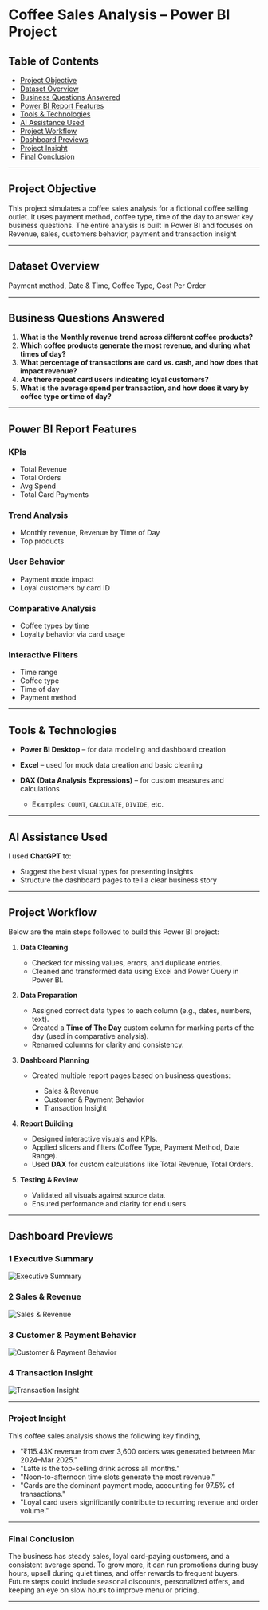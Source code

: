 #  Coffee Sales Analysis – Power BI Project

## Table of Contents
- [Project Objective](#project-objective)
- [Dataset Overview](#dataset-overview)
- [Business Questions Answered](#business-questions-answered)
- [Power BI Report Features](#power-bi-report-features)
- [Tools & Technologies](#tools--technologies)
- [AI Assistance Used](#ai-assistance-used)
- [Project Workflow](#project-workflow)
- [Dashboard Previews](#-dashboard-previews)
- [Project Insight](#project-insight)
- [Final Conclusion](#final-conclusion)

---

##  Project Objective

This project simulates a coffee sales analysis for a fictional coffee selling outlet. It uses payment method, coffee type, time of the day to answer key business questions. The entire analysis is built in Power BI and focuses on Revenue, sales, customers behavior, payment and transaction insight

---

##  Dataset Overview

Payment method, Date & Time, Coffee Type, Cost Per Order

---

##  Business Questions Answered

1. **What is the Monthly revenue trend across different coffee products?**
2. **Which coffee products generate the most revenue, and during what times of day?**
3. **What percentage of transactions are card vs. cash, and how does that impact revenue?**
4. **Are there repeat card users indicating loyal customers?**
5. **What is the average spend per transaction, and how does it vary by coffee type or time of day?**
---


##  Power BI Report Features

###  KPIs

* Total Revenue
* Total Orders
* Avg Spend
* Total Card Payments

###  Trend Analysis

* Monthly revenue, Revenue by Time of Day
* Top products 

###  User Behavior 

* Payment mode impact
* Loyal customers by card ID

###  Comparative Analysis

* Coffee types by time
* Loyalty behavior via card usage

###  Interactive Filters

* Time range
* Coffee type
* Time of day
* Payment method

---

##  Tools & Technologies

* **Power BI Desktop** – for data modeling and dashboard creation
* **Excel** – used for mock data creation and basic cleaning
* **DAX (Data Analysis Expressions)** – for custom measures and calculations

  * Examples: `COUNT`, `CALCULATE`, `DIVIDE`, etc.

---

##  AI Assistance Used

I used **ChatGPT** to:

* Suggest the best visual types for presenting insights
* Structure the dashboard pages to tell a clear business story

---


##  Project Workflow

Below are the main steps followed to build this Power BI project:

1. **Data Cleaning**

   * Checked for missing values, errors, and duplicate entries.
   * Cleaned and transformed data using Excel and Power Query in Power BI.

2. **Data Preparation**

   * Assigned correct data types to each column (e.g., dates, numbers, text).
   * Created a **Time of The Day** custom column for marking parts of the day (used in comparative analysis).
   * Renamed columns for clarity and consistency.

3. **Dashboard Planning**

   * Created multiple report pages based on business questions:

     * Sales & Revenue
     * Customer & Payment Behavior
     * Transaction Insight

5. **Report Building**

   * Designed interactive visuals and KPIs.
   * Applied slicers and filters (Coffee Type, Payment Method, Date Range).
   * Used **DAX** for custom calculations like Total Revenue, Total Orders.

6. **Testing & Review**

   * Validated all visuals against source data.
   * Ensured performance and clarity for end users.

---

##  Dashboard Previews

### 1️ Executive Summary
![Executive Summary](https://raw.githubusercontent.com/NinadShenoy/Coffee_sales_Analysis-Data_Visualization/main/Screenshot-Executive%20Summary.png)

### 2️ Sales & Revenue
![Sales & Revenue](https://raw.githubusercontent.com/NinadShenoy/Coffee_sales_Analysis-Data_Visualization/main/Screenshot-Sales%20%26%20Revenue.png)

### 3️ Customer & Payment Behavior
![Customer & Payment Behavior](https://raw.githubusercontent.com/NinadShenoy/Coffee_sales_Analysis-Data_Visualization/main/Screenshot-Customer%20%26%20Payment%20Behavior.png)

### 4️ Transaction Insight
![Transaction Insight](https://raw.githubusercontent.com/NinadShenoy/Coffee_sales_Analysis-Data_Visualization/main/Screenshot-Transaction%20Insight.png)

---

### **Project Insight**

This coffee sales analysis shows the following key finding, 
* "₹115.43K revenue from over 3,600 orders was generated between Mar 2024–Mar 2025."
* "Latte is the top-selling drink across all months."
* "Noon-to-afternoon time slots generate the most revenue."
* "Cards are the dominant payment mode, accounting for 97.5% of transactions."
* "Loyal card users significantly contribute to recurring revenue and order volume."

---

###  **Final Conclusion**

The business has steady sales, loyal card-paying customers, and a consistent average spend. To grow more, it can run promotions during busy hours, upsell during quiet times, and offer rewards to frequent buyers. Future steps could include seasonal discounts, personalized offers, and keeping an eye on slow hours to improve menu or pricing.

---
